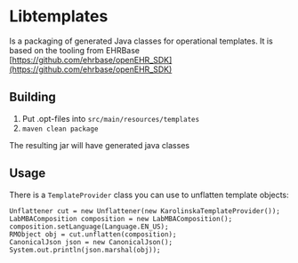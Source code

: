 # Libtemplates

Is a packaging of generated Java classes for operational templates. 
It is based on the tooling from EHRBase [https://github.com/ehrbase/openEHR_SDK](https://github.com/ehrbase/openEHR_SDK)

## Building

1. Put .opt-files into `src/main/resources/templates`
2. `maven clean package`

The resulting jar will have generated java classes

## Usage
There is a `TemplateProvider` class you can use to unflatten template objects:
```
Unflattener cut = new Unflattener(new KarolinskaTemplateProvider());
LabMBAComposition composition = new LabMBAComposition();
composition.setLanguage(Language.EN_US);
RMObject obj = cut.unflatten(composition);
CanonicalJson json = new CanonicalJson();
System.out.println(json.marshal(obj));
```